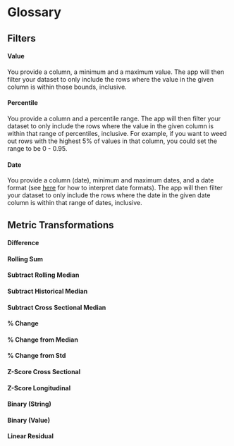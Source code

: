 
# Glossary

## Filters

#### Value
You provide a column, a minimum and a maximum value. The app will then filter your dataset to only include the rows where the value in the given column is within those bounds, inclusive.

#### Percentile
You provide a column and a percentile range. The app will then filter your dataset to only include the rows where the value in the given column is within that range of percentiles, inclusive. For example, if you want to weed out rows with the highest 5% of values in that column, you could set the range to be 0 - 0.95.

#### Date
You provide a column (date), minimum and maximum dates, and a date format (see <a href="http://www.statmethods.net/input/dates.html" target="_blank">here</a> for how to interpret date formats). The app will then filter your dataset to only include the rows where the date in the given date column is within that range of dates, inclusive.

## Metric Transformations

#### Difference

#### Rolling Sum

#### Subtract Rolling Median

#### Subtract Historical Median

#### Subtract Cross Sectional Median

#### % Change

#### % Change from Median

#### % Change from Std

#### Z-Score Cross Sectional

#### Z-Score Longitudinal

#### Binary (String)

#### Binary (Value)

#### Linear Residual